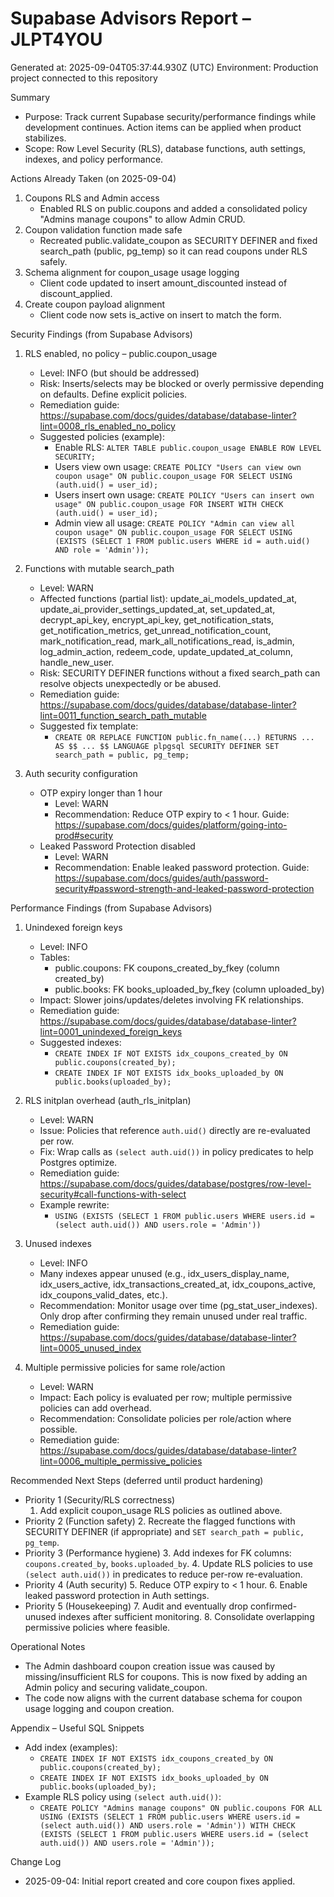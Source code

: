 # Supabase Advisors Report – JLPT4YOU

Generated at: 2025-09-04T05:37:44.930Z (UTC)
Environment: Production project connected to this repository

Summary
- Purpose: Track current Supabase security/performance findings while development continues. Action items can be applied when product stabilizes.
- Scope: Row Level Security (RLS), database functions, auth settings, indexes, and policy performance.

Actions Already Taken (on 2025-09-04)
1) Coupons RLS and Admin access
   - Enabled RLS on public.coupons and added a consolidated policy "Admins manage coupons" to allow Admin CRUD.
2) Coupon validation function made safe
   - Recreated public.validate_coupon as SECURITY DEFINER and fixed search_path (public, pg_temp) so it can read coupons under RLS safely.
3) Schema alignment for coupon_usage usage logging
   - Client code updated to insert amount_discounted instead of discount_applied.
4) Create coupon payload alignment
   - Client code now sets is_active on insert to match the form.

Security Findings (from Supabase Advisors)
1) RLS enabled, no policy – public.coupon_usage
   - Level: INFO (but should be addressed)
   - Risk: Inserts/selects may be blocked or overly permissive depending on defaults. Define explicit policies.
   - Remediation guide: https://supabase.com/docs/guides/database/database-linter?lint=0008_rls_enabled_no_policy
   - Suggested policies (example):
     - Enable RLS: `ALTER TABLE public.coupon_usage ENABLE ROW LEVEL SECURITY;`
     - Users view own usage: `CREATE POLICY "Users can view own coupon usage" ON public.coupon_usage FOR SELECT USING (auth.uid() = user_id);`
     - Users insert own usage: `CREATE POLICY "Users can insert own usage" ON public.coupon_usage FOR INSERT WITH CHECK (auth.uid() = user_id);`
     - Admin view all usage: `CREATE POLICY "Admin can view all coupon usage" ON public.coupon_usage FOR SELECT USING (EXISTS (SELECT 1 FROM public.users WHERE id = auth.uid() AND role = 'Admin'));`

2) Functions with mutable search_path
   - Level: WARN
   - Affected functions (partial list): update_ai_models_updated_at, update_ai_provider_settings_updated_at, set_updated_at, decrypt_api_key, encrypt_api_key, get_notification_stats, get_notification_metrics, get_unread_notification_count, mark_notification_read, mark_all_notifications_read, is_admin, log_admin_action, redeem_code, update_updated_at_column, handle_new_user.
   - Risk: SECURITY DEFINER functions without a fixed search_path can resolve objects unexpectedly or be abused.
   - Remediation guide: https://supabase.com/docs/guides/database/database-linter?lint=0011_function_search_path_mutable
   - Suggested fix template:
     - `CREATE OR REPLACE FUNCTION public.fn_name(...) RETURNS ... AS $$ ... $$ LANGUAGE plpgsql SECURITY DEFINER SET search_path = public, pg_temp;`

3) Auth security configuration
   - OTP expiry longer than 1 hour
     - Level: WARN
     - Recommendation: Reduce OTP expiry to < 1 hour. Guide: https://supabase.com/docs/guides/platform/going-into-prod#security
   - Leaked Password Protection disabled
     - Level: WARN
     - Recommendation: Enable leaked password protection. Guide: https://supabase.com/docs/guides/auth/password-security#password-strength-and-leaked-password-protection

Performance Findings (from Supabase Advisors)
1) Unindexed foreign keys
   - Level: INFO
   - Tables:
     - public.coupons: FK coupons_created_by_fkey (column created_by)
     - public.books: FK books_uploaded_by_fkey (column uploaded_by)
   - Impact: Slower joins/updates/deletes involving FK relationships.
   - Remediation guide: https://supabase.com/docs/guides/database/database-linter?lint=0001_unindexed_foreign_keys
   - Suggested indexes:
     - `CREATE INDEX IF NOT EXISTS idx_coupons_created_by ON public.coupons(created_by);`
     - `CREATE INDEX IF NOT EXISTS idx_books_uploaded_by ON public.books(uploaded_by);`

2) RLS initplan overhead (auth_rls_initplan)
   - Level: WARN
   - Issue: Policies that reference `auth.uid()` directly are re-evaluated per row.
   - Fix: Wrap calls as `(select auth.uid())` in policy predicates to help Postgres optimize.
   - Remediation guide: https://supabase.com/docs/guides/database/postgres/row-level-security#call-functions-with-select
   - Example rewrite:
     - `USING (EXISTS (SELECT 1 FROM public.users WHERE users.id = (select auth.uid()) AND users.role = 'Admin'))`

3) Unused indexes
   - Level: INFO
   - Many indexes appear unused (e.g., idx_users_display_name, idx_users_active, idx_transactions_created_at, idx_coupons_active, idx_coupons_valid_dates, etc.).
   - Recommendation: Monitor usage over time (pg_stat_user_indexes). Only drop after confirming they remain unused under real traffic.
   - Remediation guide: https://supabase.com/docs/guides/database/database-linter?lint=0005_unused_index

4) Multiple permissive policies for same role/action
   - Level: WARN
   - Impact: Each policy is evaluated per row; multiple permissive policies can add overhead.
   - Recommendation: Consolidate policies per role/action where possible.
   - Remediation guide: https://supabase.com/docs/guides/database/database-linter?lint=0006_multiple_permissive_policies

Recommended Next Steps (deferred until product hardening)
- Priority 1 (Security/RLS correctness)
  1. Add explicit coupon_usage RLS policies as outlined above.
- Priority 2 (Function safety)
  2. Recreate the flagged functions with SECURITY DEFINER (if appropriate) and `SET search_path = public, pg_temp`.
- Priority 3 (Performance hygiene)
  3. Add indexes for FK columns: `coupons.created_by`, `books.uploaded_by`.
  4. Update RLS policies to use `(select auth.uid())` in predicates to reduce per-row re-evaluation.
- Priority 4 (Auth security)
  5. Reduce OTP expiry to < 1 hour.
  6. Enable leaked password protection in Auth settings.
- Priority 5 (Housekeeping)
  7. Audit and eventually drop confirmed-unused indexes after sufficient monitoring.
  8. Consolidate overlapping permissive policies where feasible.

Operational Notes
- The Admin dashboard coupon creation issue was caused by missing/insufficient RLS for coupons. This is now fixed by adding an Admin policy and securing validate_coupon.
- The code now aligns with the current database schema for coupon usage logging and coupon creation.

Appendix – Useful SQL Snippets
- Add index (examples):
  - `CREATE INDEX IF NOT EXISTS idx_coupons_created_by ON public.coupons(created_by);`
  - `CREATE INDEX IF NOT EXISTS idx_books_uploaded_by ON public.books(uploaded_by);`
- Example RLS policy using `(select auth.uid())`:
  - `CREATE POLICY "Admins manage coupons" ON public.coupons FOR ALL USING (EXISTS (SELECT 1 FROM public.users WHERE users.id = (select auth.uid()) AND users.role = 'Admin')) WITH CHECK (EXISTS (SELECT 1 FROM public.users WHERE users.id = (select auth.uid()) AND users.role = 'Admin'));`

Change Log
- 2025-09-04: Initial report created and core coupon fixes applied.


